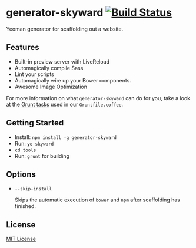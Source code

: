 generator-skyward [![Build Status](https://secure.travis-ci.org/hideki-a/generator-skyward.png?branch=master)](http://travis-ci.org/hideki-a/generator-skyward)
=================

Yeoman generator for scaffolding out a website.

## Features

* Built-in preview server with LiveReload
* Automagically compile Sass
* Lint your scripts
* Automagically wire up your Bower components.
* Awesome Image Optimization

For more information on what `generator-skyward` can do for you, take a look at the [Grunt tasks](https://github.com/hideki-a/generator-skyward/blob/master/app/templates/Gruntfile.coffee) used in our `Gruntfile.coffee`.

## Getting Started

- Install: `npm install -g generator-skyward`
- Run: `yo skyward`
- `cd tools`
- Run: `grunt` for building

## Options

* `--skip-install`

  Skips the automatic execution of `bower` and `npm` after scaffolding has finished.

## License

[MIT License](http://en.wikipedia.org/wiki/MIT_License)
